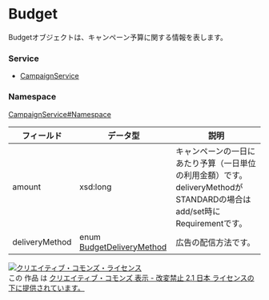 # Budget
Budgetオブジェクトは、キャンペーン予算に関する情報を表します。
### Service
+ [CampaignService](../../services/CampaignService.md)

### Namespace
[CampaignService#Namespace](../../services/CampaignService.md#namespace)

| フィールド | データ型 | 説明 | 
|---|---|---|
| amount| xsd:long| キャンペーンの一日にあたり予算（一日単位の利用金額）です。deliveryMethodがSTANDARDの場合はadd/set時にRequirementです。 |
| deliveryMethod| enum <a href="BudgetDeliveryMethod.md">BudgetDeliveryMethod</a>| 広告の配信方法です。 |

<a rel="license" href="http://creativecommons.org/licenses/by-nd/2.1/jp/"><img alt="クリエイティブ・コモンズ・ライセンス" style="border-width:0" src="https://i.creativecommons.org/l/by-nd/2.1/jp/88x31.png" /></a><br />この 作品 は <a rel="license" href="http://creativecommons.org/licenses/by-nd/2.1/jp/">クリエイティブ・コモンズ 表示 - 改変禁止 2.1 日本 ライセンスの下に提供されています。</a>
